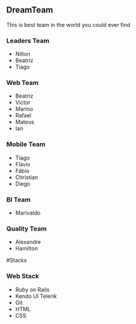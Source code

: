 ## DreamTeam
This is best team in the world you could ever find

### Leaders Team
- Nilton
- Beatriz
- Tiago

### Web Team
- Beatriz
- Victor
- Marino
- Rafael
- Mateus
- Ian

### Mobile Team
- Tiago
- Flávio
- Fábio
- Christian
- Diego

### BI Team
- Marivaldo

### Quality Team
- Alexandre
- Hamilton

#Stacks

### Web Stack
- Ruby on Rails
- Kendo UI Telerik
- Git
- HTML
- CSS  
